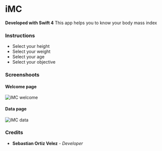 # iMC 

**Developed with Swift 4**
This app helps you to know your body mass index

### Instructions
- Select your height
- Select your weight
- Select your age
- Select your objective

### Screenshoots

#### Welcome page
![iMC welcome](https://i.ibb.co/3vDjW4H/imc1.png)

#### Data page
![iMC data](https://i.ibb.co/chx6g1F/imc2.png)

### Credits

- **Sebastian Ortiz Velez** - *Developer*
